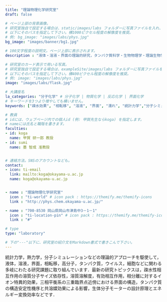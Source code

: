 ```yaml
---
title: "理論物理化学研究室"
draft: false

# ページ上部の背景画像。
# 研究室独自で設定する場合は、static/images/labs フォルダーに写真ファイルを入れ、
# 以下にそのパスを指定して下さい。横1000ピクセル程度の解像度を推奨。
# 例: bg_image: "images/labs/phys.jpg"
bg_image: "images/banner/bg1.jpg"

# 100文字程度の説明文。ページ上部に表示されます。
description : "液体・溶液・界面の理論的研究，タンパク質科学・生物物理学・理論生物学"

# 研究室のカード表示で用いる写真。
# 研究室独自で設定する場合は、exampleSite/images/labs フォルダーに写真ファイルを入れ、
# 以下にそのパスを指定して下さい。横400ピクセル程度の解像度を推奨。
# 例: image: "images/labs/phys.jpg"
image: "images/labs/flask.jpg"

# 大講座名
la_categories: "分子化学" # 分子化学 | 物質化学 | 反応化学 | 界面化学
# キーワードを3つより増やしても構いません。
keywords: ["疎水効果", "相転移", "溶液", "界面", "濡れ", "統計力学","分子シミュレーション"]

# 教員
# idには、ウェブページ内での個人id (例: 甲賀先生ならkoga) を指定します。
# nameには氏名と職階を書きます。
faculties:
- id: koga
  name: 甲賀 研一郎 教授
- id: sumi
  name: 墨 智成 准教授


# 連絡方法。SNSのアカウントなども。
contact:
- icon: ti-email
  link: mailto:koga@okayama-u.ac.jp
  name: koga@okayama-u.ac.jp


- name : "理論物理化学研究室"
  icon : "ti-world" # icon pack : https://themify.me/themify-icons
  link : "http://phys.chem.okayama-u.ac.jp/"

- name : "700-8530 岡山県岡山市津島中3－1－1"
  icon : "ti-location-pin" # icon pack : https://themify.me/themify-icons
  link : "#"

# type
type: "laboratory"

# 下の"---"以下に、研究室の紹介文をMarkdown書式で書きこんで下さい。
---
```

統計力学，熱力学，分子シミュレーションなどの理論的アプローチを駆使して，液体，溶液，界面，相転移，高分子，タンパク質，ウイルス，細胞などに関わる多岐にわたる研究課題に取り組んでいます．最新の研究トピックスは，疎水性相互作用の溶質分子サイズ依存性，溶質溶解度，有効相互作用，相分離に対するイオン特異的効果，三相平衡系の三重臨界点近傍における界面の構造，タンパク質の構造安定性機序と共溶媒効果による影響，生体分子モーターの設計原理とエネルギー変換効率などです．
